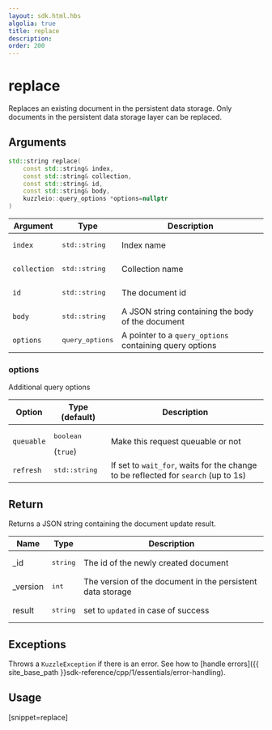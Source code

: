 ```yaml
---
layout: sdk.html.hbs
algolia: true
title: replace
description:
order: 200
---
```


# replace

Replaces an existing document in the persistent data storage.
Only documents in the persistent data storage layer can be replaced.

## Arguments

```cpp
std::string replace(
    const std::string& index, 
    const std::string& collection, 
    const std::string& id, 
    const std::string& body, 
    kuzzleio::query_options *options=nullptr
)
```

| Argument | Type | Description |
| --- | --- | --- |
| `index` | <pre>std::string</pre> | Index name |
| `collection` | <pre>std::string</pre> | Collection name |
| `id` | <pre>std::string</pre> | The document id |
| `body` | <pre>std::string</pre> | A JSON string containing the body of the document |
| `options` | <pre>query_options</pre> | A pointer to a `query_options` containing query options |

### options

Additional query options

| Option | Type (default) | Description |
| ------ | -------------- | ----------- |
| `queuable` | <pre>boolean</pre> (`true`) | Make this request queuable or not |
| `refresh` | <pre>std::string</pre> | If set to `wait_for`, waits for the change to be reflected for `search` (up to 1s) |

## Return

Returns a JSON string containing the document update result.

| Name | Type | Description
| --- | --- | ---
| _id | <pre>string</pre> | The id of the newly created document
| _version | <pre>int</pre> | The version of the document in the persistent data storage
| result | <pre>string</pre> | set to `updated` in case of success

## Exceptions

Throws a `KuzzleException` if there is an error. See how to [handle errors]({{ site_base_path }}sdk-reference/cpp/1/essentials/error-handling).

## Usage

[snippet=replace]
